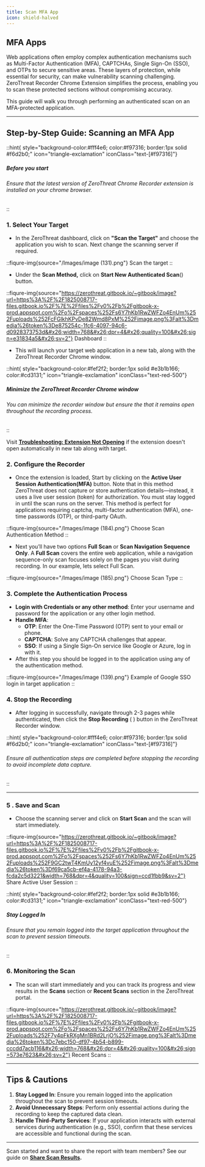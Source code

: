 ```yaml
---
title: Scan MFA App
icon: shield-halved
---
```



## **MFA Apps**

Web applications often employ complex authentication mechanisms such as Multi-Factor Authentication (MFA), CAPTCHAs, Single Sign-On (SSO), and OTPs to secure sensitive areas. These layers of protection, while essential for security, can make vulnerability scanning challenging. ZeroThreat Recorder Chrome Extension simplifies the process, enabling you to scan these protected sections without compromising accuracy.

This guide will walk you through performing an authenticated scan on an MFA-protected application.

***

## **Step-by-Step Guide: Scanning an MFA App**


::hint{ style="background-color:#fff4e6; color:#f97316; border:1px solid #f6d2b0;" icon="triangle-exclamation" iconClass="text-[#f97316]"}
##### **Before you start**
###### Ensure that the latest version of ZeroThreat Chrome Recorder extension is installed on your chrome browser.
::

### **1. Select Your Target**

* In the ZeroThreat dashboard, click on **"Scan the Target"** and choose the application you wish to scan. Next change the scanning server if required.

::fiqure-img{source="/Images/image (131).png"}
Scan the target
::

* Under the **Scan Method,** click on **Start New Authenticated Scan**(<img src="https://zerothreat.gitbook.io/~gitbook/image?url=https%3A%2F%2F1825008717-files.gitbook.io%2F%7E%2Ffiles%2Fv0%2Fb%2Fgitbook-x-prod.appspot.com%2Fo%2Fspaces%252Fs6Y7hKb1RwZWFZo4EnUm%252Fuploads%252FlOicVYIeVGLknMxuCto6%252Fimage.png%3Falt%3Dmedia%26token%3Df9e969d3-6c3f-4f65-b2ea-085bc7a6a44d&#x26;width=272&#x26;dpr=4&#x26;quality=100&#x26;sign=4caf6938&#x26;sv=2" alt="" data-size="line">) button.&#x20;

::fiqure-img{source="https://zerothreat.gitbook.io/~gitbook/image?url=https%3A%2F%2F1825008717-files.gitbook.io%2F%7E%2Ffiles%2Fv0%2Fb%2Fgitbook-x-prod.appspot.com%2Fo%2Fspaces%252Fs6Y7hKb1RwZWFZo4EnUm%252Fuploads%252FcFGlkhKPvDe82Wmd8PxM%252Fimage.png%3Falt%3Dmedia%26token%3De875254c-1fc6-4097-94c6-d0928373753d&#x26;width=768&#x26;dpr=4&#x26;quality=100&#x26;sign=e31834a5&#x26;sv=2"}
Dashboard
::

* This will launch your target web application in a new tab, along with the ZeroThreat Recorder Chrome window.&#x20;

::hint{ style="background-color:#fef2f2; border:1px solid #e3b1b166; color:#cd3131;" icon="triangle-exclamation" iconClass="text-red-500"}
##### **Minimize the ZeroThreat Recorder Chrome window**

###### You can minimize the recorder window but ensure the that it remains open throughout the recording process.
::


Visit [**Troubleshooting: Extension Not Opening**](../troubleshoot) if the extension doesn't open automatically in new tab along with target.

### **2. Configure the Recorder**

* Once the extension is loaded, Start by clicking on the **Active User Session Authentication(MFA)** button. Note that in this method ZeroThreat does not capture or store authentication details—instead, it uses a live user session (token) for authorization. You must stay logged in until the scan runs on the server. This method is perfect for applications requiring captcha, multi-factor authentication (MFA), one-time passwords (OTP), or third-party OAuth.

::fiqure-img{source="/Images/image (184).png"}
Choose Scan Authentication Method
::

* Next you’ll have two options **Full Scan** or **Scan Navigation Sequence Only**. A **Full Scan** covers the entire web application, while a navigation sequence-only scan focuses solely on the pages you visit during recording. In our example, lets select Full Scan.

::fiqure-img{source="/Images/image (185).png"}
Choose Scan Type
::

### **3. Complete the Authentication Process**

* **Login with Credentials or any other method**: Enter your username and password for the application or any other login method.
* **Handle MFA**:
  * **OTP**: Enter the One-Time Password (OTP) sent to your email or phone.
  * **CAPTCHA**: Solve any CAPTCHA challenges that appear.
  * **SSO**: If using a Single Sign-On service like Google or Azure, log in with it.
* After this step you should be logged in to the application using any of the authentication method.

::fiqure-img{source="/Images/image (139).png"}
Example of Google SSO login in target application
::


### **4. Stop the Recording**

* After logging in successfully, navigate through 2-3 pages while authenticated, then click the **Stop Recording** ( <img src="/Images/image (189).png" style="display:inline" alt="" data-size="line">) button in the ZeroThreat Recorder window.

::hint{ style="background-color:#fff4e6; color:#f97316; border:1px solid #f6d2b0;" icon="triangle-exclamation" iconClass="text-[#f97316]"}
###### Ensure all authentication steps are completed before stopping the recording to avoid incomplete data capture.
::

***

### **5 . Save and Scan**

* Choose the scanning server and click on **Start Scan** and the scan will start immediately.

::fiqure-img{source="https://zerothreat.gitbook.io/~gitbook/image?url=https%3A%2F%2F1825008717-files.gitbook.io%2F%7E%2Ffiles%2Fv0%2Fb%2Fgitbook-x-prod.appspot.com%2Fo%2Fspaces%252Fs6Y7hKb1RwZWFZo4EnUm%252Fuploads%252F9GC2twT4KmUy12yf4vuE%252Fimage.png%3Falt%3Dmedia%26token%3Df69ca5cb-ef4a-4178-94a3-fcda2c5d3221&width=768&dpr=4&quality=100&sign=ccd1fbb9&sv=2"}
Share Active User Session
::

::hint{ style="background-color:#fef2f2; border:1px solid #e3b1b166; color:#cd3131;" icon="triangle-exclamation" iconClass="text-red-500"}
##### **Stay Logged In**

###### Ensure that you remain logged into the target application throughout the scan to prevent session timeouts.
::

### **6. Monitoring the Scan**

*  The scan will start immediately and you can track its progress and view results in the **Scans** section or **Recent Scans** section in the ZeroThreat portal.

::fiqure-img{source="https://zerothreat.gitbook.io/~gitbook/image?url=https%3A%2F%2F1825008717-files.gitbook.io%2F%7E%2Ffiles%2Fv0%2Fb%2Fgitbook-x-prod.appspot.com%2Fo%2Fspaces%252Fs6Y7hKb1RwZWFZo4EnUm%252Fuploads%252F7y4pFkRXgMn1BRd2LrjO%252Fimage.png%3Falt%3Dmedia%26token%3Dc7ebc150-df97-4b54-b899-cccdd7acb116&#x26;width=768&#x26;dpr=4&#x26;quality=100&#x26;sign=573e7623&#x26;sv=2"}
Recent Scans
::


***

## **Tips & Cautions**

1. **Stay Logged In**: Ensure you remain logged into the application throughout the scan to prevent session timeouts.
2. **Avoid Unnecessary Steps**: Perform only essential actions during the recording to keep the captured data clean.
3. **Handle Third-Party Services**: If your application interacts with external services during authentication (e.g., SSO), confirm that these services are accessible and functional during the scan.

***

Scan started and want to share the report with team members? See our guide on [**Share Scan Results**](../../manage-scans/share-scan-results.md "mention")**.**
